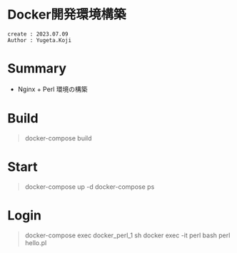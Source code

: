 Docker開発環境構築
===
```
create : 2023.07.09
Author : Yugeta.Koji
```

# Summary
- Nginx + Perl 環境の構築

# Build
> docker-compose build

# Start
> docker-compose up -d
> docker-compose ps

# Login
> docker-compose exec docker_perl_1 sh
> docker exec -it perl bash
> perl hello.pl 
